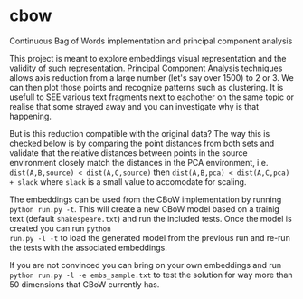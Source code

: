 # cbow
Continuous Bag of Words implementation and principal component analysis

This project is meant to explore embeddings visual representation and the validity of such representation. Principal Component Analysis techniques allows axis reduction from a large number (let's say over 1500) to 2 or 3. We can then plot those points and recognize patterns such as clustering. It is usefull to SEE various text fragments next to eachother on the same topic or realise that some strayed away and you can investigate why is that happening.

But is this reduction compatible with the original data? The way this is checked below is by comparing the point distances from both sets and validate that the relative distances between points in the source environment closely match the distances in the PCA environment, i.e. <code>dist(A,B,source) < dist(A,C,source)</code> then <code>dist(A,B,pca) < dist(A,C,pca) + slack</code> where <code>slack</code> is a small value to accomodate for scaling.

The embeddings can be used from the CBoW implementation by running <code>python run.py -t</code>. This will create a new CBoW model based on a trainig text (default <code>shakespeare.txt</code>) and run the included tests. Once the model is created you can run <code>python run.py -l -t</code> to load the generated model from the previous run and re-run the tests with the associated embeddings.

If you are not convinced you can bring on your own embeddings and run <code>python run.py -l -e embs_sample.txt</code> to test the solution for way more than 50 dimensions that CBoW currently has.

